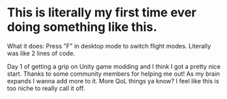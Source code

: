 # This is literally my first time ever doing something like this.

What it does: Press "F" in desktop mode to switch flight modes. Literally was like 2 lines of code.

Day 1 of getting a grip on Unity game modding and I think I got a pretty nice start. Thanks to some community members for helping me out! As my brain expands I wanna add more to it. More QoL things ya know? I feel like this is too niche to really call it off.
